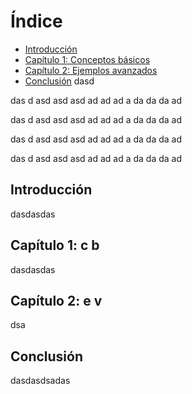 # Índice

- [Introducción](#introducción)
- [Capítulo 1: Conceptos básicos](#capítulo-1-c-b)
- [Capítulo 2: Ejemplos avanzados](#capítulo-2-e-v)
- [Conclusión](#conclusión)
dasd



das
d
asd
asd
asd
ad
ad
ad
a
da
da
da
ad



das
d
asd
asd
asd
ad
ad
ad
a
da
da
da
ad



das
d
asd
asd
asd
ad
ad
ad
a
da
da
da
ad



das
d
asd
asd
asd
ad
ad
ad
a
da
da
da
ad

## Introducción
dasdasdas
## Capítulo 1: c b
dasdasdas
## Capítulo 2: e v
dsa
## Conclusión
dasdasdsadas
